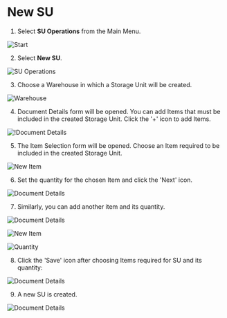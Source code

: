 # New SU

1. Select **SU Operations** from the Main Menu.

  ![Start](./media/SUOperations03.png)

2. Select **New SU**.

  ![SU Operations](./media/NewSU3.png)

3. Choose a Warehouse in which a Storage Unit will be created.

  ![Warehouse](./media/1NewSU3.png)

4. Document Details form will be opened. You can add Items that must be included in the created Storage Unit. Click the '+' icon to add Items.

  ![!Document Details](./media/2NewSU3.png)

5. The Item Selection form will be opened. Choose an Item required to be included in the created Storage Unit.

  ![New Item](./media/3NewSU-Items3.png)

6. Set the quantity for the chosen Item and click the 'Next' icon.

  ![Document Details](./media/4NewSU3.png)

7. Similarly, you can add another item and its quantity.

  ![Document Details](./media/NewSU-AddToExisting3.png)

  ![New Item](./media/3NewSU-Items3.png)

  ![Quantity](./media/NewSU-Q3.png)

8. Click the 'Save' icon after choosing Items required for SU and its quantity:

  ![Document Details](./media/NewSU-All3.png)

9. A new SU is created.

  ![Document Details](./media/NewSUCreated3.png)
 